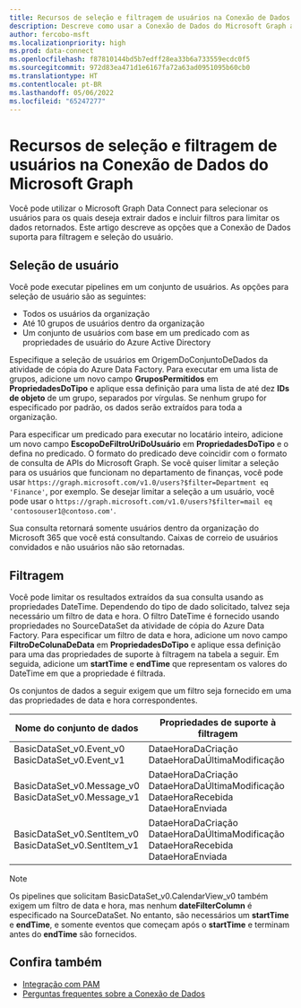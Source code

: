 ```yaml
---
title: Recursos de seleção e filtragem de usuários na Conexão de Dados do Microsoft Graph
description: Descreve como usar a Conexão de Dados do Microsoft Graph ara selecionar os usuários cujos dados serão extraídos e filtrar os dados retornados.
author: fercobo-msft
ms.localizationpriority: high
ms.prod: data-connect
ms.openlocfilehash: f87810144bd5b7edff28ea33b6a733559ecdc0f5
ms.sourcegitcommit: 972d83ea471d1e6167fa72a63ad0951095b60cb0
ms.translationtype: HT
ms.contentlocale: pt-BR
ms.lasthandoff: 05/06/2022
ms.locfileid: "65247277"
---
```

# <a name="user-selection-and-filtering-capabilities-in-microsoft-graph-data-connect"></a>Recursos de seleção e filtragem de usuários na Conexão de Dados do Microsoft Graph

Você pode utilizar o Microsoft Graph Data Connect para selecionar os usuários para os quais deseja extrair dados e incluir filtros para limitar os dados retornados. Este artigo descreve as opções que a Conexão de Dados suporta para filtragem e seleção do usuário.

## <a name="user-selection"></a>Seleção de usuário

Você pode executar pipelines em um conjunto de usuários. As opções para seleção de usuário são as seguintes:

- Todos os usuários da organização
- Até 10 grupos de usuários dentro da organização
- Um conjunto de usuários com base em um predicado com as propriedades de usuário do Azure Active Directory

Especifique a seleção de usuários em OrigemDoConjuntoDeDados da atividade de cópia do Azure Data Factory. Para executar em uma lista de grupos, adicione um novo campo **GruposPermitidos** em **PropriedadesDoTipo** e aplique essa definição para uma lista de até dez **IDs de objeto** de um grupo, separados por vírgulas. Se nenhum grupo for especificado por padrão, os dados serão extraídos para toda a organização.

Para especificar um predicado para executar no locatário inteiro, adicione um novo campo **EscopoDeFiltroUriDoUsuário** em **PropriedadesDoTipo** e o defina no predicado. O formato do predicado deve coincidir com o formato de consulta de APIs do Microsoft Graph. Se você quiser limitar a seleção para os usuários que funcionam no departamento de finanças, você pode usar `https://graph.microsoft.com/v1.0/users?$filter=Department eq 'Finance'`, por exemplo. Se desejar limitar a seleção a um usuário, você pode usar o `https://graph.microsoft.com/v1.0/users?$filter=mail eq 'contosouser1@contoso.com'`.

Sua consulta retornará somente usuários dentro da organização do Microsoft 365 que você está consultando. Caixas de correio de usuários convidados e não usuários não são retornadas.

## <a name="filtering"></a>Filtragem

Você pode limitar os resultados extraídos da sua consulta usando as propriedades DateTime. Dependendo do tipo de dado solicitado, talvez seja necessário um filtro de data e hora. O filtro DateTime é fornecido usando propriedades no SourceDataSet da atividade de cópia do Azure Data Factory. Para especificar um filtro de data e hora, adicione um novo campo **FiltroDeColunaDeData** em **PropriedadesDoTipo** e aplique essa definição para uma das propriedades de suporte à filtragem na tabela a seguir. Em seguida, adicione um **startTime** e **endTime** que representam os valores do DateTime em que a propriedade é filtrada.

Os conjuntos de dados a seguir exigem que um filtro seja fornecido em uma das propriedades de data e hora correspondentes.

| Nome do conjunto de dados                                               | Propriedades de suporte à filtragem                                           |
| ---------------------------------------------------------- | --------------------------------------------------------------------------- |
| BasicDataSet_v0.Event_v0<br>BasicDataSet_v0.Event_v1       | DataeHoraDaCriação<br>DataeHoraDaÚltimaModificação                                     |
| BasicDataSet_v0.Message_v0<br>BasicDataSet_v0.Message_v1   | DataeHoraDaCriação<br>DataeHoraDaÚltimaModificação<br>DataeHoraRecebida<br>DataeHoraEnviada |
| BasicDataSet_v0.SentItem_v0<br>BasicDataSet_v0.SentItem_v1 | DataeHoraDaCriação<br>DataeHoraDaÚltimaModificação<br>DataeHoraRecebida<br>DataeHoraEnviada |

> [!NOTE]
> Os pipelines que solicitam BasicDataSet_v0.CalendarView_v0 também exigem um filtro de data e hora, mas nenhum **dateFilterColumn** é especificado na SourceDataSet. No entanto, são necessários um **startTime** e **endTime**, e somente eventos que começam após o **startTime** e terminam antes do **endTime** são fornecidos.

## <a name="see-also"></a>Confira também

- [Integração com PAM](data-connect-pam.md)
- [Perguntas frequentes sobre a Conexão de Dados](data-connect-faq.md)
